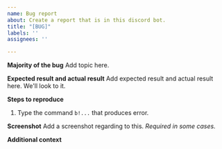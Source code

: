 ```yaml
---
name: Bug report
about: Create a report that is in this discord bot.
title: "[BUG]"
labels: ''
assignees: ''

---
```


**Majority of the bug**
Add topic here.

**Expected result and actual result**
Add expected result and actual result here. We'll look to it.

**Steps to reproduce**
1. Type the command `b!...` that produces error.

**Screenshot**
Add a screenshot regarding to this. *Required in some cases.*

**Additional context**
